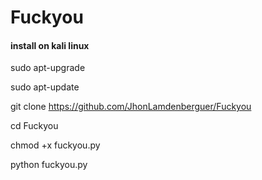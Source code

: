 # Fuckyou

#### install on kali linux
sudo apt-upgrade

sudo apt-update

git clone https://github.com/JhonLamdenberguer/Fuckyou

cd Fuckyou

chmod +x fuckyou.py

python fuckyou.py
